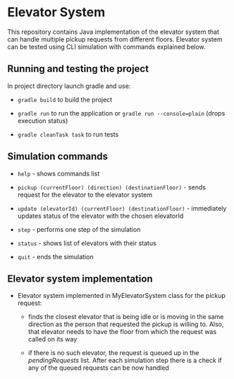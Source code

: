 Elevator System
====================================

This repository contains Java implementation of the elevator system that can handle multiple pickup 
requests from different floors. Elevator system can be tested using CLI simulation with commands
explained below.

Running and testing the project
------------------------------------

In project directory launch gradle and use:

- `gradle build` to build the project
  

- `gradle run` to run the application or `gradle run --console=plain` (drops execution status)
  

- `gradle cleanTask task` to run tests 


Simulation commands
------------------------------------

- `help` - shows commands list
  

- `pickup (currentFloor) (direction) (destinationFloor)` - sends request for the elevator to the elevator system
  

- `update (elevatorId) (currentFloor) (destinationFloor)` - immediately updates status of the elevator with the chosen elevatorId 
  

- `step` - performs one step of the simulation
              
  
- `status` - shows list of elevators with their status
           
     
- `quit` - ends the simulation


Elevator system implementation
------------------------------------

- Elevator system implemented in MyElevatorSystem class for the pickup request:

    - finds the closest elevator that is being idle or is moving in the same direction as the person that requested 
      the pickup is willing to. Also, that elevator needs to have the floor from which the request was called on its way
      
    - if there is no such elevator, the request is queued up in the *pendingRequests* list. After each simulation
    step there is a check if any of the queued requests can be now handled
